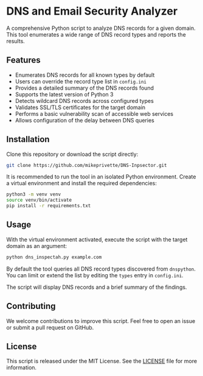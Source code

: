 # DNS and Email Security Analyzer

A comprehensive Python script to analyze DNS records for a given domain. This tool enumerates a wide range of DNS record types and reports the results.

## Features

- Enumerates DNS records for all known types by default
- Users can override the record type list in `config.ini`
- Provides a detailed summary of the DNS records found
- Supports the latest version of Python 3
- Detects wildcard DNS records across configured types
- Validates SSL/TLS certificates for the target domain
- Performs a basic vulnerability scan of accessible web services
- Allows configuration of the delay between DNS queries

## Installation

Clone this repository or download the script directly:

```bash
git clone https://github.com/mikeprivette/DNS-Inpsector.git
```

It is recommended to run the tool in an isolated Python environment. Create a
virtual environment and install the required dependencies:

```bash
python3 -m venv venv
source venv/bin/activate
pip install -r requirements.txt
```

## Usage

With the virtual environment activated, execute the script with the target domain as an argument:

```bash
python dns_inspectah.py example.com
```

By default the tool queries all DNS record types discovered from `dnspython`.
You can limit or extend the list by editing the `types` entry in `config.ini`.

The script will display DNS records and a brief summary of the findings.

## Contributing

We welcome contributions to improve this script. Feel free to open an issue or submit a pull request on GitHub.

## License

This script is released under the MIT License. See the [LICENSE](LICENSE) file for more information.
